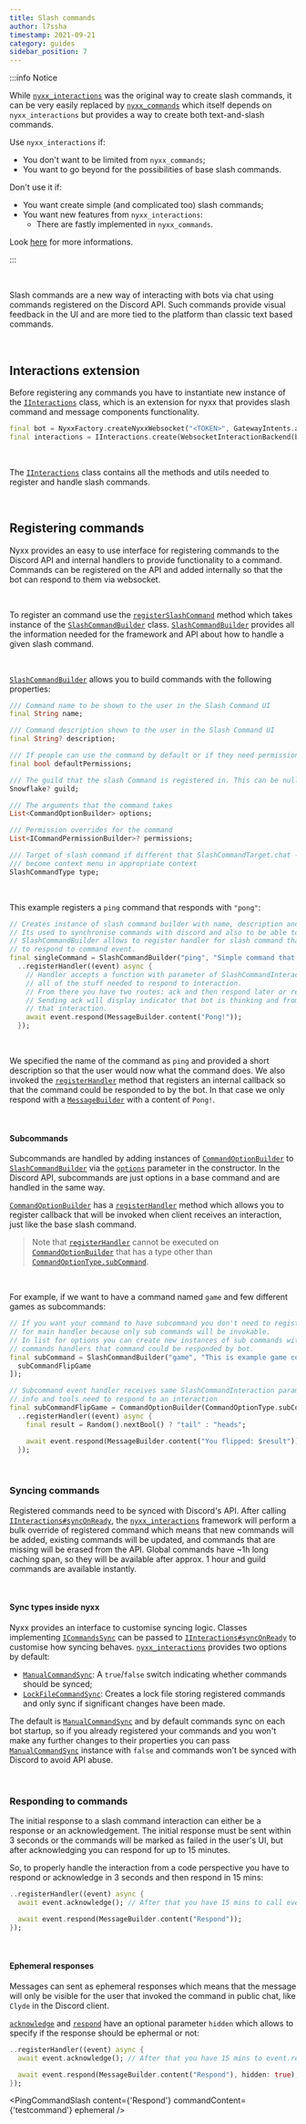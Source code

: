 ```yaml
---
title: Slash commands
author: l7ssha
timestamp: 2021-09-21
category: guides
sidebar_position: 7
---
```


:::info Notice

While [`nyxx_interactions`] was the original way to create slash commands, it can be very easily replaced by [`nyxx_commands`] which itself depends on `nyxx_interactions` but provides a way to create both text-and-slash commands.

Use `nyxx_interactions` if:

  - You don't want to be limited from `nyxx_commands`;
  - You want to go beyond for the possibilities of base slash commands.

Don't use it if:

  - You want create simple (and complicated too) slash commands;
  - You want new features from `nyxx_interactions`:
      - There are fastly implemented in `nyxx_commands`.

Look [here](./command_handling.mdx) for more informations.

:::

<br />

Slash commands are a new way of interacting with bots via chat using commands registered on the Discord API.
Such commands provide visual feedback in the UI and are more tied to the platform than classic text based commands.

<br />

## Interactions extension

Before registering any commands you have to instantiate new instance of the [`IInteractions`] class, which is an extension for
nyxx that provides slash command and message components functionality.

```dart
final bot = NyxxFactory.createNyxxWebsocket("<TOKEN>", GatewayIntents.allUnprivileged);
final interactions = IInteractions.create(WebsocketInteractionBackend(bot));
```

<br />

The [`IInteractions`] class contains all the methods and utils needed to register and handle slash commands.

<br />

## Registering commands

Nyxx provides an easy to use interface for registering commands to the Discord API and internal handlers to provide functionality to a command. Commands can be registered on the API and added internally so that the bot can respond to them via websocket.

<br />

To register an command use the [`registerSlashCommand`] method which takes instance of the [`SlashCommandBuilder`] class.
[`SlashCommandBuilder`] provides all the information needed for the framework and API about how to handle a given slash command.

<br />

[`SlashCommandBuilder`] allows you to build commands with the following properties:

```dart
/// Command name to be shown to the user in the Slash Command UI
final String name;

/// Command description shown to the user in the Slash Command UI
final String? description;

/// If people can use the command by default or if they need permissions to use it.
final bool defaultPermissions;

/// The guild that the slash Command is registered in. This can be null if its a global command.
Snowflake? guild;

/// The arguments that the command takes
List<CommandOptionBuilder> options;

/// Permission overrides for the command
List<ICommandPermissionBuilder>? permissions;

/// Target of slash command if different that SlashCommandTarget.chat - slash command will
/// become context menu in appropriate context
SlashCommandType type;
```

<br />

This example registers a `ping` command that responds with `"pong"`:

```dart
// Creates instance of slash command builder with name, description and sub options.
// Its used to synchronise commands with discord and also to be able to respond to them.
// SlashCommandBuilder allows to register handler for slash command that you will be able
// to respond to command event.
final singleCommand = SlashCommandBuilder("ping", "Simple command that responds with `pong`", [])
  ..registerHandler((event) async {
    // Handler accepts a function with parameter of SlashCommandInteraction which contains
    // all of the stuff needed to respond to interaction.
    // From there you have two routes: ack and then respond later or respond immediately without ack.
    // Sending ack will display indicator that bot is thinking and from there you will have 15 mins to respond to
    // that interaction.
    await event.respond(MessageBuilder.content("Pong!"));
  });
```

<br />

We specified the name of the command as `ping` and provided a short description so that the user would now what the command does. We also invoked the [`registerHandler`] method that registers an internal callback so that the command could be responded to by the bot. In that case we only respond with a [`MessageBuilder`] with a content of `Pong!`.

<br />

#### Subcommands

Subcommands are handled by adding instances of [`CommandOptionBuilder`] to [`SlashCommandBuilder`] via the [`options`] parameter in the constructor. In the Discord API, subcommands are just options in a base command and are handled in the same way.

[`CommandOptionBuilder`] has a [`registerHandler`] method which allows you to register callback that will be invoked when client receives an interaction, just like the base slash command.

> Note that [`registerHandler`] cannot be executed on [`CommandOptionBuilder`] that has a type other than [`CommandOptionType.subCommand`].

<br />

For example, if we want to have a command named `game` and few different games as subcommands:

```dart
// If you want your command to have subcommand you don't need to register handler
// for main handler because only sub commands will be invokable.
// In list for options you can create new instances of sub commands with
// commands handlers that command could be responded by bot.
final subCommand = SlashCommandBuilder("game", "This is example game command", [
  subCommandFlipGame
]);

// Subcommand event handler receives same SlashCommandInteraction parameter with all
// info and tools need to respond to an interaction
final subCommandFlipGame = CommandOptionBuilder(CommandOptionType.subCommand, "coinflip", "Coin flip game")
  ..registerHandler((event) async {
    final result = Random().nextBool() ? "tail" : "heads";

    await event.respond(MessageBuilder.content("You flipped: $result"));
  });
```

<br />

### Syncing commands

Registered commands need to be synced with Discord's API. After calling [`IInteractions#syncOnReady`], the [`nyxx_interactions`] framework will perform a bulk override of registered command which means that new commands will be added, existing commands will be updated, and commands that are missing will be erased from the API. Global commands have ~1h long caching span, so they will be available after approx. 1 hour and guild commands are available instantly.

<br />

#### Sync types inside nyxx

Nyxx provides an interface to customise syncing logic. Classes implementing [`ICommandsSync`] can be passed to [`IInteractions#syncOnReady`] to customise how syncing behaves. [`nyxx_interactions`] provides two options by default:

- [`ManualCommandSync`]: A `true`/`false` switch indicating whether commands should be synced;
- [`LockFileCommandSync`]: Creates a lock file storing registered commands and only sync if significant changes have been made.

The default is [`ManualCommandSync`] and by default commands sync on each bot startup, so if you already registered your commands and you won't make any further changes to their properties you can pass [`ManualCommandSync`] instance with `false` and commands won't be synced with Discord to avoid API abuse.

<br />

### Responding to commands

The initial response to a slash command interaction can either be a response or an acknowledgement. The initial response must be sent within 3 seconds or the commands will be marked as failed in the user's UI, but after acknowledging you can respond for up to 15 minutes.

So, to properly handle the interaction from a code perspective you have to respond or acknowledge in 3 seconds and then respond in 15 mins:

```dart
..registerHandler((event) async {
  await event.acknowledge(); // After that you have 15 mins to call event.respond

  await event.respond(MessageBuilder.content("Respond"));
});
```

<br />

#### Ephemeral responses

Messages can sent as ephemeral responses which means that the message will only be visible for the user that invoked the command in public chat, like `Clyde` in the Discord client.

[`acknowledge`] and [`respond`] have an optional parameter `hidden` which allows to specify if the response should be ephermal or not:

```dart
..registerHandler((event) async {
  await event.acknowledge(); // After that you have 15 mins to event.respond

  await event.respond(MessageBuilder.content("Respond"), hidden: true);
});
```

<PingCommandSlash content={'Respond'} commandContent={'testcommand'} ephemeral />

[`nyxx_interactions`]: https://github.com/nyxx-discord/nyxx_interactions
[`nyxx_commands`]: https://github.com/nyxx-discord/nyxx_commands
[`IInteractions`]: https://pub.dev/documentation/nyxx_interactions/latest/nyxx_interactions/IInteraction-class.html
[`registerSlashCommand`]: https://pub.dev/documentation/nyxx_interactions/latest/nyxx_interactions/IInteractions/registerSlashCommand.html
[`SlashCommandBuilder`]: https://pub.dev/documentation/nyxx_interactions/latest/nyxx_interactions/SlashCommandBuilder-class.html
[`registerHandler`]: https://pub.dev/documentation/nyxx_interactions/latest/nyxx_interactions/CommandOptionBuilder/registerHandler.html
[`MessageBuilder`]: https://pub.dev/documentation/nyxx/latest/nyxx/MessageBuilder-class.html
[`CommandOptionBuilder`]: https://pub.dev/documentation/nyxx_interactions/latest/nyxx_interactions/CommandOptionBuilder-class.html
[`options`]: https://pub.dev/documentation/nyxx_interactions/latest/nyxx_interactions/CommandOptionType-class.html
[`CommandOptionType.subCommand`]: https://pub.dev/documentation/nyxx_interactions/latest/nyxx_interactions/CommandOptionType/subCommand-constant.html
[`IInteractions#syncOnReady`]: https://pub.dev/documentation/nyxx_interactions/latest/nyxx_interactions/IInteractions/syncOnReady.html
[`ICommandsSync`]: https://pub.dev/documentation/nyxx_interactions/latest/nyxx_interactions/ICommandsSync-class.html
[`ManualCommandSync`]: https://pub.dev/documentation/nyxx_interactions/latest/nyxx_interactions/ManualCommandSync-class.html
[`LockFileCommandSync`]: https://pub.dev/documentation/nyxx_interactions/latest/nyxx_interactions/LockFileCommandSync-class.html
[`acknowledge`]: https://pub.dev/documentation/nyxx_interactions/latest/nyxx_interactions/IInteractionEventWithAcknowledge/acknowledge.html
[`respond`]: https://pub.dev/documentation/nyxx_interactions/latest/nyxx_interactions/IInteractionEventWithAcknowledge/respond.html